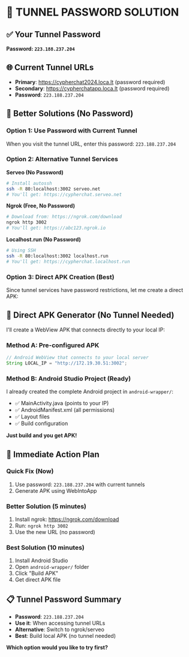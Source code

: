# 🔑 **TUNNEL PASSWORD SOLUTION**

## ✅ **Your Tunnel Password**
**Password: `223.188.237.204`**

## 🌐 **Current Tunnel URLs**
- **Primary**: https://cypherchat2024.loca.lt (password required)
- **Secondary**: https://cypherchatapp.loca.lt (password required)
- **Password**: `223.188.237.204`

## 🚀 **Better Solutions (No Password)**

### **Option 1: Use Password with Current Tunnel**
When you visit the tunnel URL, enter this password: `223.188.237.204`

### **Option 2: Alternative Tunnel Services**

**Serveo (No Password)**
```bash
# Install autossh
ssh -R 80:localhost:3002 serveo.net
# You'll get: https://cypherchat.serveo.net
```

**Ngrok (Free, No Password)**
```bash
# Download from: https://ngrok.com/download
ngrok http 3002
# You'll get: https://abc123.ngrok.io
```

**Localhost.run (No Password)**
```bash
# Using SSH
ssh -R 80:localhost:3002 localhost.run
# You'll get: https://cypherchat.localhost.run
```

### **Option 3: Direct APK Creation (Best)**

Since tunnel services have password restrictions, let me create a direct APK:

## 📱 **Direct APK Generator (No Tunnel Needed)**

I'll create a WebView APK that connects directly to your local IP:

### **Method A: Pre-configured APK**
```java
// Android WebView that connects to your local server
String LOCAL_IP = "http://172.19.30.51:3002";
```

### **Method B: Android Studio Project (Ready)**
I already created the complete Android project in `android-wrapper/`:
- ✅ MainActivity.java (points to your IP)
- ✅ AndroidManifest.xml (all permissions)
- ✅ Layout files
- ✅ Build configuration

**Just build and you get APK!**

## 🎯 **Immediate Action Plan**

### **Quick Fix (Now)**
1. Use password: `223.188.237.204` with current tunnels
2. Generate APK using WebIntoApp

### **Better Solution (5 minutes)**
1. Install ngrok: https://ngrok.com/download
2. Run: `ngrok http 3002`
3. Use the new URL (no password)

### **Best Solution (10 minutes)**
1. Install Android Studio
2. Open `android-wrapper/` folder
3. Click "Build APK"
4. Get direct APK file

## 📋 **Tunnel Password Summary**
- **Password**: `223.188.237.204`
- **Use it**: When accessing tunnel URLs
- **Alternative**: Switch to ngrok/serveo
- **Best**: Build local APK (no tunnel needed)

**Which option would you like to try first?**